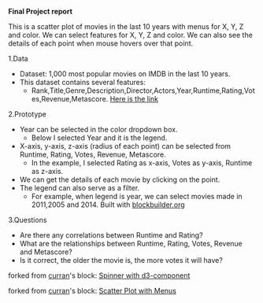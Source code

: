 **Final Project report**

This is a scatter plot of movies in the last 10 years with menus for X, Y, Z and color. We can select features for X, Y, Z and color. We can also see the details of each point when mouse hovers over that point.

1.Data
- Dataset: 1,000 most popular movies on IMDB in the last 10 years.
- This dataset contains several features:
  - Rank,Title,Genre,Description,Director,Actors,Year,Runtime,Rating,Votes,Revenue,Metascore. [Here is the link](https://www.kaggle.com/PromptCloudHQ/imdb-data/data)
  
2.Prototype
- Year can be selected in the color dropdown box.
  - Below I selected Year and it is the legend.
- X-axis, y-axis, z-axis (radius of each point) can be selected from Runtime, Rating, Votes, Revenue,
Metascore.
  - In the example, I selected Rating as x-axis, Votes as y-axis, Runtime as z-axis.
- We can get the details of each movie by clicking on the point.
- The legend can also serve as a filter.
  - For example, when legend is year, we can select movies made in 2011,2005 and 2014.
Built with [blockbuilder.org](http://blockbuilder.org)

3.Questions
- Are there any correlations between Runtime and Rating?
- What are the relationships between Runtime, Rating, Votes, Revenue and Metascore?
- Is it correct, the older the movie is, the more votes it will have?


forked from <a href='http://bl.ocks.org/curran/'>curran</a>'s block: <a href='http://bl.ocks.org/curran/685fa8300650c4324d571c6b0ecc55de'>Spinner with d3-component</a>


forked from <a href='http://bl.ocks.org/curran/'>curran</a>'s block: <a href='http://bl.ocks.org/curran/8c131a74b85d0bb0246233de2cff3f52'>Scatter Plot with Menus</a>
